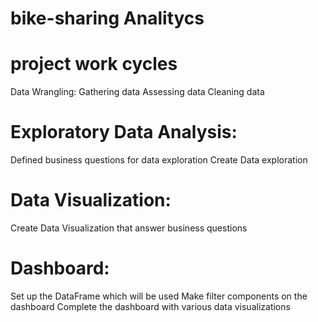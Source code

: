 # bike-sharing Analitycs

# project work cycles
Data Wrangling:
Gathering data
Assessing data
Cleaning data

# Exploratory Data Analysis:
Defined business questions for data exploration
Create Data exploration

# Data Visualization:
Create Data Visualization that answer business questions

# Dashboard:
Set up the DataFrame which will be used
Make filter components on the dashboard
Complete the dashboard with various data visualizations
